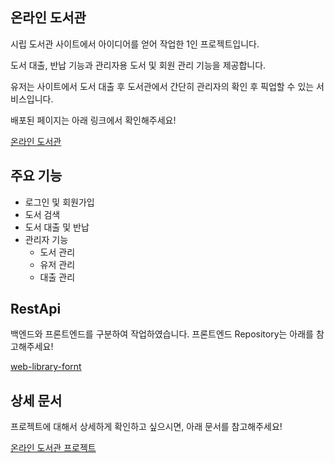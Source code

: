## 온라인 도서관

시립 도서관 사이트에서 아이디어를 얻어 작업한 1인 프로젝트입니다.

도서 대출, 반납 기능과 관리자용 도서 및 회원 관리 기능을 제공합니다.

유저는 사이트에서 도서 대출 후 도서관에서 간단히 관리자의 확인 후 픽업할 수 있는 서비스입니다.

배포된 페이지는 아래 링크에서 확인해주세요!

[온라인 도서관](https://web-library-front.vercel.app/)

## 주요 기능

- 로그인 및 회원가입
- 도서 검색
- 도서 대출 및 반납
- 관리자 기능
  - 도서 관리
  - 유저 관리
  - 대출 관리

## RestApi

백엔드와 프론트엔드를 구분하여 작업하였습니다. 프론트엔드 Repository는 아래를 참고해주세요!

[web-library-fornt](https://github.com/cheoljundev/web-library-front)


## 상세 문서

프로젝트에 대해서 상세하게 확인하고 싶으시면, 아래 문서를 참고해주세요!

[온라인 도서관 프로젝트](https://devcj.kr/web-library/)
